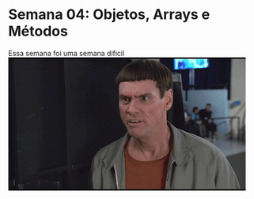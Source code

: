 # Semana 04: Objetos, Arrays e Métodos

Essa semana foi uma semana dificil
![gif "that is insane](https://github.com/carolana/reprograma-semana-04/blob/5f0a7aeccd7075650fbe5ef829f1275ca0cc0072/giphy.gif)